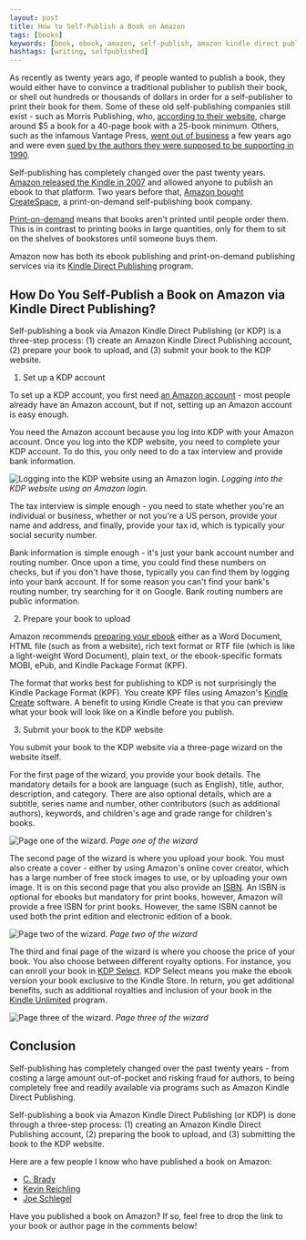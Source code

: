 ```yaml
---
layout: post
title: How to Self-Publish a Book on Amazon
tags: [books]
keywords: [book, ebook, amazon, self-publish, amazon kindle direct publishing, kindle direct publishing, kdp]
hashtags: [writing, selfpublished]
---
```


As recently as twenty years ago, if people wanted to publish a book, they would either have to convince a traditional publisher to publish their book, or shell out hundreds or thousands of dollars in order for a self-publisher to print their book for them. Some of these old self-publishing companies still exist - such as Morris Publishing, who, [according to their website](https://www.morrispublishing.com/pricing/paperback-books/), charge around $5 a book for a 40-page book with a 25-book minimum. Others, such as the infamous Vantage Press, [went out of business](
https://www.publishersweekly.com/pw/by-topic/industry-news/financial-reporting/article/55199-vantage-press-closes.html) a few years ago and were even [sued by the authors they were supposed to be supporting in 1990](https://www.nytimes.com/1990/04/07/nyregion/jurors-vanity-press-review-publisher-defrauded-authors.html).

Self-publishing has completely changed over the past twenty years. [Amazon released the Kindle in 2007](https://www.fool.com/investing/general/2007/11/27/why-kindle-will-change-the-world.aspx) and allowed anyone to publish an ebook to that platform. Two years before that, [Amazon bought CreateSpace](https://www.postandcourier.com/business/amazon-to-move-book-making-warehouse-in-north-charleston-cutting/article_5324cf8c-b5b1-11e6-aae8-fb1a4182e1f2.html), a print-on-demand self-publishing book company. 

[Print-on-demand](https://en.wikipedia.org/wiki/Print_on_demand) means that books aren't printed until people order them. This is in contrast to printing books in large quantities, only for them to sit on the shelves of bookstores until someone buys them.

Amazon now has both its ebook publishing and print-on-demand publishing services via its [Kindle Direct Publishing](https://kdp.amazon.com/) program.

## How Do You Self-Publish a Book on Amazon via Kindle Direct Publishing?

Self-publishing a book via Amazon Kindle Direct Publishing (or KDP) is a three-step process: (1) create an Amazon Kindle Direct Publishing account, (2) prepare your book to upload, and (3) submit your book to the KDP website.

1. Set up a KDP account

To set up a KDP account, you first need [an Amazon account](https://www.amazon.com/) - most people already have an Amazon account, but if not, setting up an Amazon account is easy enough.

You need the Amazon account because you log into KDP with your Amazon account. Once you log into the KDP website, you need to complete your KDP account. To do this, you only need to do a tax interview and provide bank information.

![Logging into the KDP website using an Amazon login.](/images/amazon-screenshots/kpd/kdp-login.png)
*Logging into the KDP website using an Amazon login.*

The tax interview is simple enough - you need to state whether you're an individual or business, whether or not you're a US person, provide your name and address, and finally, provide your tax id, which is typically your social security number.

Bank information is simple enough - it's just your bank account number and routing number. Once upon a time, you could find these numbers on checks, but if you don't have those, typically you can find them by logging into your bank account. If for some reason you can't find your bank's routing number, try searching for it on Google. Bank routing numbers are public information.

2. Prepare your book to upload

Amazon recommends [preparing your ebook](https://kdp.amazon.com/en_US/help/topic/G200634390) either as a Word Document, HTML file (such as from a website), rich text format or RTF file (which is like a light-weight Word Document), plain text, or the ebook-specific formats MOBI, ePub, and Kindle Package Format (KPF).

The format that works best for publishing to KDP is not surprisingly the Kindle Package Format (KPF). You create KPF files using Amazon's [Kindle Create](https://kdp.amazon.com/en_US/help/topic/GHU4YEWXQGNLU94T) software. A benefit to using Kindle Create is that you can preview what your book will look like on a Kindle before you publish.

3. Submit your book to the KDP website

You submit your book to the KDP website via a three-page wizard on the website itself.

For the first page of the wizard, you provide your book details. The mandatory details for a book are language (such as English), title, author, description, and category. There are also optional details, which are a subtitle, series name and number, other contributors (such as additional authors), keywords, and children's age and grade range for children's books.

![Page one of the wizard.](/images/amazon-screenshots/kpd/wizard-page-one.png)
*Page one of the wizard*

The second page of the wizard is where you upload your book. You must also create a cover - either by using Amazon's online cover creator, which has a large number of free stock images to use, or by uploading your own image. It is on this second page that you also provide an [ISBN](https://en.wikipedia.org/wiki/International_Standard_Book_Number). An ISBN is optional for ebooks but mandatory for print books, however, Amazon will provide a free ISBN for print books. However, the same ISBN cannot be used both the print edition and electronic edition of a book.

![Page two of the wizard.](/images/amazon-screenshots/kpd/wizard-page-two.png)
*Page two of the wizard*

The third and final page of the wizard is where you choose the price of your book. You also choose between different royalty options. For instance, you can enroll your book in [KDP Select](https://kdp.amazon.com/en_US/select). KDP Select means you make the ebook version your book exclusive to the Kindle Store. In return, you get additional benefits, such as additional royalties and inclusion of your book in the [Kindle Unlimited](https://www.amazon.com/kindle-dbs/hz/signup/) program.

![Page three of the wizard.](/images/amazon-screenshots/kpd/wizard-page-three.png)
*Page three of the wizard*

## Conclusion

Self-publishing has completely changed over the past twenty years - from costing a large amount out-of-pocket and risking fraud for authors, to being completely free and readily available via programs such as Amazon Kindle Direct Publishing.

Self-publishing a book via Amazon Kindle Direct Publishing (or KDP) is done through a three-step process: (1) creating an Amazon Kindle Direct Publishing account, (2) preparing the book to upload, and (3) submitting the book to the KDP website.

Here are a few people I know who have published a book on Amazon:

* [C. Brady](https://www.amazon.com/C.-Brady/e/B078WFMMB7/)
* [Kevin Reichling](https://www.amazon.com/s/?search-alias=digital-text&field-author=Kevin+L.+Reichling)
* [Joe Schlegel](https://www.amazon.com/Joe-Schlegel/e/B009SASEMY/)

Have you published a book on Amazon? If so, feel free to drop the link to your book or author page in the comments below!
